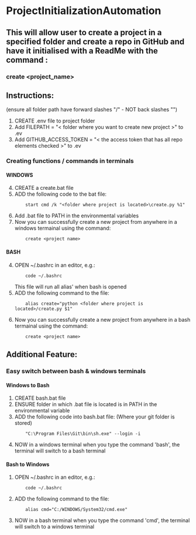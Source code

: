 # ProjectInitializationAutomation

## This will allow user to create a project in a specified folder and create a repo in GitHub and have it initialised with a ReadMe with the command :
### create <project_name>

## Instructions:
(ensure all folder path have forward slashes "/" - NOT back slashes "\")
1. CREATE .env file to project folder
2. Add FILEPATH = "< folder where you want to create new project >" to .ev
3. Add GITHUB_ACCESS_TOKEN = "< the access token that has all repo elements checked >" to .ev

### Creating functions / commands in terminals
#### WINDOWS
4. CREATE a create.bat file
5. ADD the following code to the bat file:
    ```
        start cmd /k "<folder where project is located>\create.py %1"
    ```
6. Add .bat file to PATH in the environmental variables
7. Now you can successfully create a new project from anywhere in a windows termainal using the command:
    ```
        create <project name>
    ```

#### BASH
4. OPEN ~/.bashrc in an editor, e.g.:
    ```
        code ~/.bashrc
    ```
    This file will run all alias' when bash is opened 
5. ADD the following command to the file:
    ```
        alias create="python <folder where project is located>/create.py $1"
    ```
6. Now you can successfully create a new project from anywhere in a bash termainal using the command:
    ```
        create <project name>
    ```

## Additional Feature:
### Easy switch between bash & windows terminals
#### Windows to Bash
1. CREATE bash.bat file
2. ENSURE folder in which .bat file is located is in PATH in the environmental variable
3. ADD the following code into bash.bat file:
    (Where your git folder is stored)
    ```
        "C:\Program Files\Git\bin\sh.exe" --login -i
    ```
4. NOW in a windows terminal when you type the command 'bash', the terminal will switch to a bash terminal

#### Bash to Windows
1. OPEN ~/.bashrc in an editor, e.g.:
    ```
        code ~/.bashrc
    ```
2. ADD the following command to the file:
    ```
        alias cmd="C:/WINDOWS/System32/cmd.exe"
    ```
3. NOW in a bash terminal when you type the command 'cmd', the terminal will switch to a windows terminal